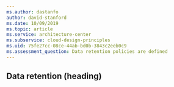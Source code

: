 ```yaml
---
ms.author: dastanfo
author: david-stanford
ms.date: 10/09/2019
ms.topic: article
ms.service: architecture-center
ms.subservice: cloud-design-principles
ms.uid: 75fe27cc-08ce-44ab-bd0b-3843c2eeb0c9
ms.assessment_question: Data retention policies are defined
---
```

## Data retention (heading)

<div class="alert is-info"><p></p></div>

